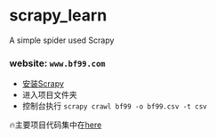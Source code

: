 # scrapy_learn
A simple  spider used Scrapy

### website: `www.bf99.com`
+ [安装Scrapy](http://scrapy-chs.readthedocs.io/zh_CN/0.24/intro/install.html)
+ 进入项目文件夹
+ 控制台执行 `scrapy crawl bf99 -o bf99.csv -t csv`


:fire:主要项目代码集中在[here](https://github.com/xiongsyao/scrapy_learn/blob/master/bfinfo/spiders/bf99_spider.py)
